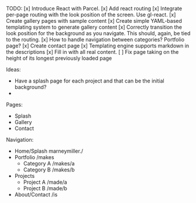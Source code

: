 TODO:
[x] Introduce React with Parcel.
[x] Add react routing
[x] Integrate per-page routing with the look position of the screen. Use gl-react.
[x] Create gallery pages with sample content
[x] Create simple YAML-based templating system to generate gallery content
[x] Correctly transition the look position for the background as you navigate. This should, again, be tied to the routing.
[x] How to handle navigation between categories? Portfolio page?
[x] Create contact page
[x] Templating engine supports markdown in the descriptions
[x] Fill in with all real content.
[ ] Fix page taking on the height of its longest previously loaded page

Ideas:

- Have a splash page for each project and that can be the initial background?
-

Pages:

- Splash
- Gallery
- Contact

Navigation:

- Home/Splash marneymiller./
- Portfolio /makes
  - Category A /makes/a
  - Category B /makes/b
- Projects
  - Project A /made/a
  - Project B /made/b
- About/Contact /is
